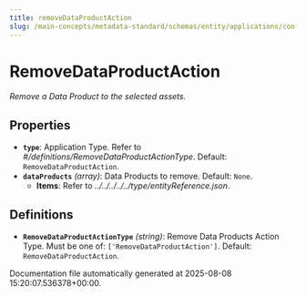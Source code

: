 ```yaml
---
title: removeDataProductAction
slug: /main-concepts/metadata-standard/schemas/entity/applications/configuration/external/automator/removedataproductaction
---
```


# RemoveDataProductAction

*Remove a Data Product to the selected assets.*

## Properties

- **`type`**: Application Type. Refer to *#/definitions/RemoveDataProductActionType*. Default: `RemoveDataProductAction`.
- **`dataProducts`** *(array)*: Data Products to remove. Default: `None`.
  - **Items**: Refer to *../../../../../type/entityReference.json*.
## Definitions

- **`RemoveDataProductActionType`** *(string)*: Remove Data Products Action Type. Must be one of: `['RemoveDataProductAction']`. Default: `RemoveDataProductAction`.


Documentation file automatically generated at 2025-08-08 15:20:07.536378+00:00.
